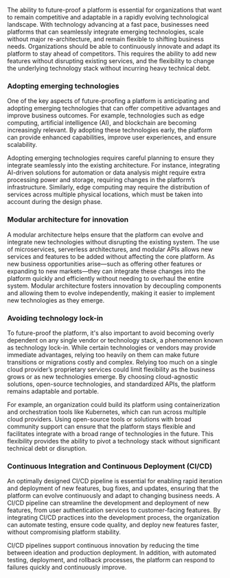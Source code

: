 The ability to future-proof a platform is essential for organizations that want to remain competitive and adaptable in a rapidly evolving technological landscape. With technology advancing at a fast pace, businesses need platforms that can seamlessly integrate emerging technologies, scale without major re-architecture, and remain flexible to shifting business needs. Organizations should be able to continuously innovate and adapt its platform to stay ahead of competitors. This requires the ability to add new features without disrupting existing services, and the flexibility to change the underlying technology stack without incurring heavy technical debt.

### Adopting emerging technologies

One of the key aspects of future-proofing a platform is anticipating and adopting emerging technologies that can offer competitive advantages and improve business outcomes. For example, technologies such as edge computing, artificial intelligence (AI), and blockchain are becoming increasingly relevant. By adopting these technologies early, the platform can provide enhanced capabilities, improve user experiences, and ensure scalability.

Adopting emerging technologies requires careful planning to ensure they integrate seamlessly into the existing architecture. For instance, integrating AI-driven solutions for automation or data analysis might require extra processing power and storage, requiring changes in the platform’s infrastructure. Similarly, edge computing may require the distribution of services across multiple physical locations, which must be taken into account during the design phase.

### Modular architecture for innovation

A modular architecture helps ensure that the platform can evolve and integrate new technologies without disrupting the existing system. The use of microservices, serverless architectures, and modular APIs allows new services and features to be added without affecting the core platform. As new business opportunities arise—such as offering other features or expanding to new markets—they can integrate these changes into the platform quickly and efficiently without needing to overhaul the entire system. Modular architecture fosters innovation by decoupling components and allowing them to evolve independently, making it easier to implement new technologies as they emerge.

### Avoiding technology lock-in

To future-proof the platform, it's also important to avoid becoming overly dependent on any single vendor or technology stack, a phenomenon known as technology lock-in. While certain technologies or vendors may provide immediate advantages, relying too heavily on them can make future transitions or migrations costly and complex. Relying too much on a single cloud provider’s proprietary services could limit flexibility as the business grows or as new technologies emerge. By choosing cloud-agnostic solutions, open-source technologies, and standardized APIs, the platform remains adaptable and portable.

For example, an organization could build its platform using containerization and orchestration tools like Kubernetes, which can run across multiple cloud providers. Using open-source tools or solutions with broad community support can ensure that the platform stays flexible and facilitates integrate with a broad range of technologies in the future. This flexibility provides the ability to pivot a technology stack without significant technical debt or disruption.

### Continuous Integration and Continuous Deployment (CI/CD)

An optimally designed CI/CD pipeline is essential for enabling rapid iteration and deployment of new features, bug fixes, and updates, ensuring that the platform can evolve continuously and adapt to changing business needs. A CI/CD pipeline can streamline the development and deployment of new features, from user authentication services to customer-facing features. By integrating CI/CD practices into the development process, the organization can automate testing, ensure code quality, and deploy new features faster, without compromising platform stability.

CI/CD pipelines support continuous innovation by reducing the time between ideation and production deployment. In addition, with automated testing, deployment, and rollback processes, the platform can respond to failures quickly and continuously improve.
